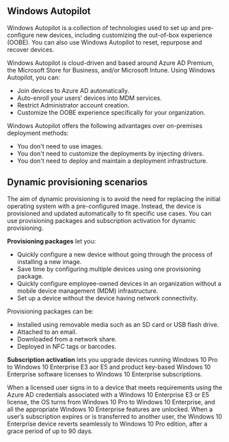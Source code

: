 ## Windows Autopilot
Windows Autopilot is a collection of technologies used to set up and pre-configure new devices, including customizing the out-of-box experience (OOBE). You can also use Windows Autopilot to reset, repurpose and recover devices.

Windows Autopilot is cloud-driven and based around Azure AD Premium, the Microsoft Store for Business, and/or Microsoft Intune. Using Windows Autopilot, you can:

- Join devices to Azure AD automatically.
- Auto-enroll your users’ devices into MDM services.
- Restrict Administrator account creation.
- Customize the OOBE experience specifically for your organization.

Windows Autopilot offers the following advantages over on-premises deployment methods: 
- You don't need to use images. 
- You don't need to customize the deployments by injecting drivers. 
- You don't need to deploy and maintain a deployment infrastructure. 

## Dynamic provisioning scenarios
The aim of dynamic provisioning is to avoid the need for replacing the initial operating system with a pre-configured image. Instead, the device is provisioned and updated automatically to fit specific use cases. You can use provisioning packages and subscription activation for dynamic provisioning.

**Provisioning packages** let you:
- Quickly configure a new device without going through the process of installing a new image.
- Save time by configuring multiple devices using one provisioning package.
- Quickly configure employee-owned devices in an organization without a mobile device management (MDM) infrastructure.
- Set up a device without the device having network connectivity.

Provisioning packages can be:
- Installed using removable media such as an SD card or USB flash drive.
- Attached to an email.
- Downloaded from a network share.
- Deployed in NFC tags or barcodes.

**Subscription activation** lets you upgrade devices running Windows 10 Pro to Windows 10 Enterprise E3 aor E5 and product key-based Windows 10 Enterprise software licenses to Windows 10 Enterprise subscriptions.

 When a licensed user signs in to a device that meets requirements using the Azure AD credentials associated with a Windows 10 Enterprise E3 or E5 license, the OS turns from Windows 10 Pro to Windows 10 Enterprise, and all the appropriate Windows 10 Enterprise features are unlocked. When a user’s subscription expires or is transferred to another user, the Windows 10 Enterprise device reverts seamlessly to Windows 10 Pro edition, after a grace period of up to 90 days.
